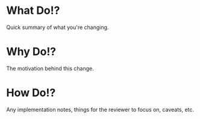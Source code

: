 # What Do!?

Quick summary of what you're changing.

# Why Do!?

The motivation behind this change.

# How Do!?

Any implementation notes, things for the reviewer to focus on, caveats, etc.
